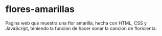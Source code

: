 # flores-amarillas
Pagina web que muestra una flor amarilla, hecha con HTML, CSS y JavaScript, teniendo la funcion de hacer sonar la cancion de floricienta.
